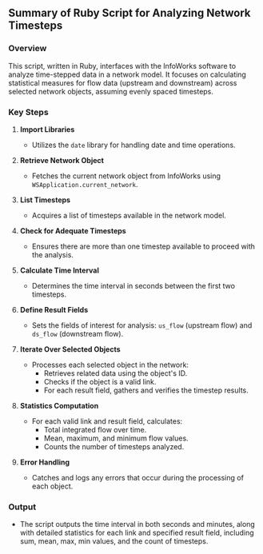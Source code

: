 ## Summary of Ruby Script for Analyzing Network Timesteps

### Overview
This script, written in Ruby, interfaces with the InfoWorks software to analyze time-stepped data in a network model. It focuses on calculating statistical measures for flow data (upstream and downstream) across selected network objects, assuming evenly spaced timesteps.

### Key Steps

1. **Import Libraries**
   - Utilizes the `date` library for handling date and time operations.

2. **Retrieve Network Object**
   - Fetches the current network object from InfoWorks using `WSApplication.current_network`.

3. **List Timesteps**
   - Acquires a list of timesteps available in the network model.

4. **Check for Adequate Timesteps**
   - Ensures there are more than one timestep available to proceed with the analysis.

5. **Calculate Time Interval**
   - Determines the time interval in seconds between the first two timesteps.

6. **Define Result Fields**
   - Sets the fields of interest for analysis: `us_flow` (upstream flow) and `ds_flow` (downstream flow).

7. **Iterate Over Selected Objects**
   - Processes each selected object in the network:
     - Retrieves related data using the object's ID.
     - Checks if the object is a valid link.
     - For each result field, gathers and verifies the timestep results.

8. **Statistics Computation**
   - For each valid link and result field, calculates:
     - Total integrated flow over time.
     - Mean, maximum, and minimum flow values.
     - Counts the number of timesteps analyzed.

9. **Error Handling**
   - Catches and logs any errors that occur during the processing of each object.

### Output
- The script outputs the time interval in both seconds and minutes, along with detailed statistics for each link and specified result field, including sum, mean, max, min values, and the count of timesteps.
